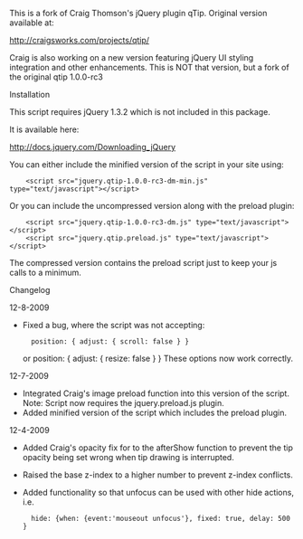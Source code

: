 This is a fork of Craig Thomson's jQuery plugin qTip. Original version available at:

http://craigsworks.com/projects/qtip/

Craig is also working on a new version featuring jQuery UI styling integration and other enhancements. This is NOT that version, but a fork of the
original qtip 1.0.0-rc3

Installation

This script requires jQuery 1.3.2 which is not included in this package.

It is available here:

http://docs.jquery.com/Downloading_jQuery

You can either include the minified version of the script in your site using:

		<script src="jquery.qtip-1.0.0-rc3-dm-min.js" type="text/javascript"></script>

Or you can include the uncompressed version along with the preload plugin:

		<script src="jquery.qtip-1.0.0-rc3-dm.js" type="text/javascript"></script>
		<script src="jquery.qtip.preload.js" type="text/javascript"></script>

The compressed version contains the preload script just to keep your js calls to a minimum.

Changelog

12-8-2009

* Fixed a bug, where the script was not accepting:

		position: { adjust: { scroll: false } }
	or
		position: { adjust: { resize: false } }
	These options now work correctly.
		

12-7-2009

* Integrated Craig's image preload function into this version of the script. Note: Script now requires the jquery.preload.js plugin.
* Added minified version of the script which includes the preload plugin.

12-4-2009

* Added Craig's opacity fix for to the afterShow function to prevent the tip opacity being set wrong when tip drawing is interrupted.
* Raised the base z-index to a higher number to prevent z-index conflicts.
* Added functionality so that unfocus can be used with other hide actions, i.e.

		hide: {when: {event:'mouseout unfocus'}, fixed: true, delay: 500 }

